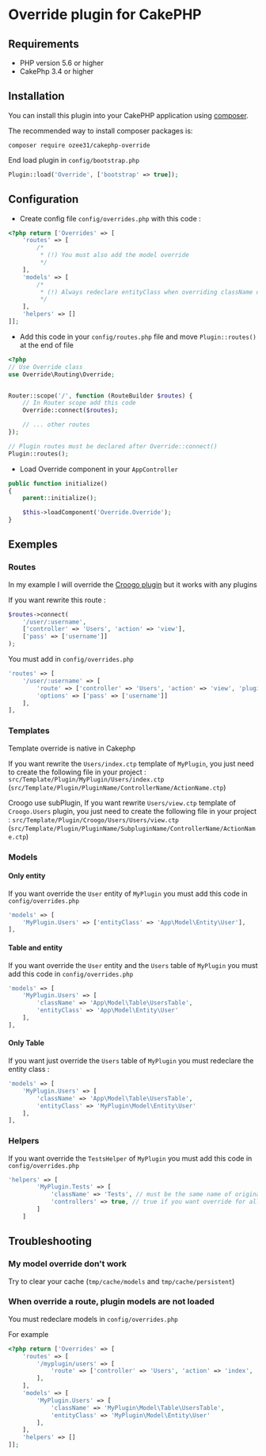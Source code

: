 # Override plugin for CakePHP

## Requirements

- PHP version 5.6 or higher
- CakePhp 3.4 or higher

## Installation

You can install this plugin into your CakePHP application using [composer](http://getcomposer.org).

The recommended way to install composer packages is:

```
composer require ozee31/cakephp-override
```

End load plugin in `config/bootstrap.php`

```php
Plugin::load('Override', ['bootstrap' => true]);
```

## Configuration

- Create config file `config/overrides.php` with this code :

```php
<?php return ['Overrides' => [
    'routes' => [
        /*
         * (!) You must also add the model override
         */
    ],
    'models' => [
        /*
         * (!) Always redeclare entityClass when overriding className otherwise cakephp does not use it
         */
    ],
    'helpers' => []
]];

```

- Add this code in your `config/routes.php` file and move `Plugin::routes()` at the end of file

```php
<?php
// Use Override class
use Override\Routing\Override;


Router::scope('/', function (RouteBuilder $routes) {
    // In Router scope add this code
    Override::connect($routes);

    // ... other routes
});

// Plugin routes must be declared after Override::connect()
Plugin::routes();
```

- Load Override component in your `AppController`

```php
public function initialize()
{
    parent::initialize();

    $this->loadComponent('Override.Override');
}
```

## Exemples

### Routes

In my example I will override the [Croogo plugin](https://github.com/croogo/croogo) but it works with any plugins

If you want rewrite this route :

```php
$routes->connect(
    '/user/:username', 
    ['controller' => 'Users', 'action' => 'view'],
    ['pass' => ['username']]
);
```

You must add in `config/overrides.php`

```php
'routes' => [
    '/user/:username' => [
        'route' => ['controller' => 'Users', 'action' => 'view', 'plugin' => false],
        'options' => ['pass' => ['username']]
    ],
],
```

### Templates

Template override is native in Cakephp

If you want rewrite the `Users/index.ctp` template of `MyPlugin`, you just need to create the following file in your project : `src/Template/Plugin/MyPlugin/Users/index.ctp` (`src/Template/Plugin/PluginName/ControllerName/ActionName.ctp`)

Croogo use subPlugin, If you want rewrite `Users/view.ctp` template of `Croogo.Users` plugin, you just need to create the following file in your project : `src/Template/Plugin/Croogo/Users/Users/view.ctp` (`src/Template/Plugin/PluginName/SubpluginName/ControllerName/ActionName.ctp`)

### Models

#### Only entity

If you want override the `User` entity of `MyPlugin` you must add this code in `config/overrides.php`

```php
'models' => [
    'MyPlugin.Users' => ['entityClass' => 'App\Model\Entity\User'],
],
```

#### Table and entity

If you want override the `User` entity and the `Users` table of `MyPlugin` you must add this code in `config/overrides.php` 

```php
'models' => [
    'MyPlugin.Users' => [
        'className' => 'App\Model\Table\UsersTable', 
        'entityClass' => 'App\Model\Entity\User'
    ],
],
```

#### Only Table

If you want just override the `Users` table of `MyPlugin` you must redeclare the entity class :

```php
'models' => [
    'MyPlugin.Users' => [
        'className' => 'App\Model\Table\UsersTable', 
        'entityClass' => 'MyPlugin\Model\Entity\User'
    ],
],
```

### Helpers

If you want override the `TestsHelper` of `MyPlugin` you must add this code in `config/overrides.php`

```php
'helpers' => [
        'MyPlugin.Tests' => [
            'className' => 'Tests', // must be the same name of original
            'controllers' => true, // true if you want override for all Controllers, an array or a string otherwise
        ]
    ]
```

## Troubleshooting

### My model override don't work

Try to clear your cache (`tmp/cache/models` and `tmp/cache/persistent`)

### When override a route, plugin models are not loaded

You must redeclare models in `config/overrides.php`

For example

```php
<?php return ['Overrides' => [
    'routes' => [
        '/myplugin/users' => [
            'route' => ['controller' => 'Users', 'action' => 'index', 'plugin' => false],
        ],
    ],
    'models' => [
        'MyPlugin.Users' => [
            'className' => 'MyPlugin\Model\Table\UsersTable',
            'entityClass' => 'MyPlugin\Model\Entity\User'
        ],
    ],
    'helpers' => []
]];

```
